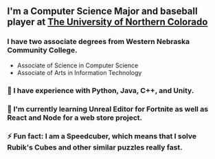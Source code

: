 <!--
**gusallred/gusallred** is a ✨ _special_ ✨ repository because its `README.md` (this file) appears on your GitHub profile.

Here are some ideas to get you started:

- 🔭 I’m currently working on ...
- 🌱 I’m currently learning ...
- 👯 I’m looking to collaborate on ...
- 🤔 I’m looking for help with ...
- 💬 Ask me about ...
- 📫 How to reach me: ...
- 😄 Pronouns: ...
- ⚡ Fun fact: ...
-->

## I'm a Computer Science Major and baseball player at [The University of Northern Colorado](https://www.unco.edu/)

### I have two associate degrees from Western Nebraska Community College.
- Associate of Science in Computer Science
- Associate of Arts in Information Technology


### 🔭 I have experience with Python, Java, C++, and Unity.
### 🌱 I'm currently learning Unreal Editor for Fortnite as well as React and Node for a web store project.
### ⚡ Fun fact: I am a Speedcuber, which means that I solve Rubik's Cubes and other similar puzzles really fast.
